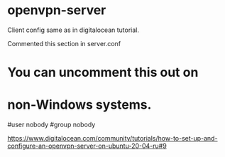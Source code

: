 # openvpn-server

Client config same as in digitalocean tutorial.

Commented this section in server.conf

# You can uncomment this out on
# non-Windows systems.
#user nobody
#group nobody


https://www.digitalocean.com/community/tutorials/how-to-set-up-and-configure-an-openvpn-server-on-ubuntu-20-04-ru#9
